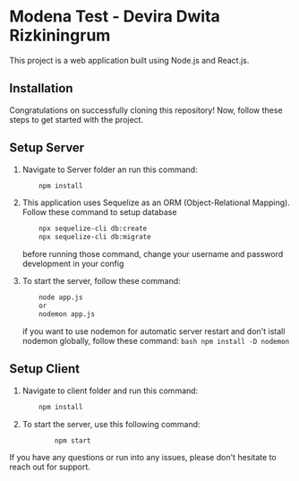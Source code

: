 # Modena Test - Devira Dwita Rizkiningrum

This project is a web application built using Node.js and React.js.

## Installation

Congratulations on successfully cloning this repository! Now, follow these steps to get started with the project.

## Setup Server

1. Navigate to Server folder an run this command:

    ```bash
        npm install
    ```
2. This application uses Sequelize as an ORM (Object-Relational Mapping). Follow these command to setup database 
    ```bash
        npx sequelize-cli db:create
        npx sequelize-cli db:migrate
    ```
    before running those command, change your username and password development in your config

3. To start the server, follow these command:
    ```bash
        node app.js
        or
        nodemon app.js
    ```
    if you want to use nodemon for automatic server restart and don't istall nodemon globally, follow these command:
        ```bash
            npm install -D nodemon
        ``` 


## Setup Client
1. Navigate to client folder and run this command:
    ```bash
        npm install
    ```

2. To start the server, use this following command:
    ```bash
            npm start
    ```


If you have any questions or run into any issues, please don't hesitate to reach out for support.
